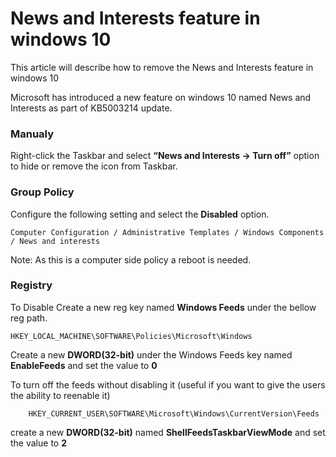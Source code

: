 # News and Interests feature in windows 10
This article will describe how to remove the News and Interests feature in windows 10

Microsoft has introduced a new feature on windows 10 named News and Interests as part of KB5003214 update.

### Manualy

Right-click the Taskbar and select **“News and Interests -> Turn off”** option to hide or remove the icon from Taskbar.


### Group Policy

Configure the following setting and select the **Disabled** option.

    Computer Configuration / Administrative Templates / Windows Components / News and interests

Note: As this is a computer side policy a reboot is needed.


### Registry 

To Disable Create a new reg key named **Windows Feeds** under the bellow reg path.  

    HKEY_LOCAL_MACHINE\SOFTWARE\Policies\Microsoft\Windows
    
Create a new **DWORD(32-bit)** under the Windows Feeds key named **EnableFeeds** and set the value to **0**  


To turn off the feeds without disabling it (useful if you want to give the users the ability to reenable it)

        HKEY_CURRENT_USER\SOFTWARE\Microsoft\Windows\CurrentVersion\Feeds

create a new **DWORD(32-bit)** named **ShellFeedsTaskbarViewMode** and set the value to **2**
